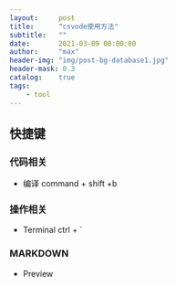 ```yaml
---
layout:     post
title:      "csvode使用方法"
subtitle:   ""
date:       2021-03-09 00:00:00
author:     "max"
header-img: "img/post-bg-database1.jpg"
header-mask: 0.3
catalog:    true
tags:
    - tool
---
```


## 快捷键

### 代码相关

- 编译 command + shift +b

### 操作相关

- Terminal ctrl + ` 

###  MARKDOWN

- Preview